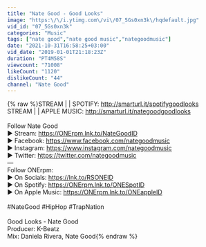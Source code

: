 ```yaml
---
title: "Nate Good - Good Looks"
image: "https:\/\/i.ytimg.com\/vi\/07_5Gs0xn3k\/hqdefault.jpg"
vid_id: "07_5Gs0xn3k"
categories: "Music"
tags: ["nate good","nate good music","nategoodmusic"]
date: "2021-10-31T16:58:25+03:00"
vid_date: "2019-01-01T21:18:23Z"
duration: "PT4M58S"
viewcount: "71008"
likeCount: "1120"
dislikeCount: "44"
channel: "Nate Good"
---
```

{% raw %}STREAM | | SPOTIFY: <a rel="nofollow" target="blank" href="http://smarturl.it/spotifygoodlooks">http://smarturl.it/spotifygoodlooks</a><br />STREAM | | APPLE MUSIC: <a rel="nofollow" target="blank" href="http://smarturl.it/nategoodgoodlooks">http://smarturl.it/nategoodgoodlooks</a><br /><br />Follow Nate Good<br />▶ Stream: <a rel="nofollow" target="blank" href="https://ONErpm.lnk.to/NateGoodID">https://ONErpm.lnk.to/NateGoodID</a><br />▶ Facebook: <a rel="nofollow" target="blank" href="https://www.facebook.com/nategoodmusic">https://www.facebook.com/nategoodmusic</a><br />▶ Instagram: <a rel="nofollow" target="blank" href="https://www.instagram.com/nategoodmusic">https://www.instagram.com/nategoodmusic</a><br />▶ Twitter: <a rel="nofollow" target="blank" href="https://twitter.com/nategoodmusic">https://twitter.com/nategoodmusic</a><br />—<br />Follow ONErpm:<br />▶ On Socials: <a rel="nofollow" target="blank" href="https://lnk.to/RSONEID">https://lnk.to/RSONEID</a><br />▶ On Spotify: <a rel="nofollow" target="blank" href="https://ONErpm.lnk.to/ONESpotID">https://ONErpm.lnk.to/ONESpotID</a><br />▶ On Apple Music: <a rel="nofollow" target="blank" href="https://ONErpm.lnk.to/ONEappleID">https://ONErpm.lnk.to/ONEappleID</a><br /><br />#NateGood #HipHop #TrapNation<br /><br />Good Looks - Nate Good<br />Producer: K-Beatz<br />Mix: Daniela Rivera, Nate Good{% endraw %}
